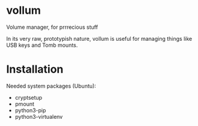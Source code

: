 # vollum
Volume manager, for prrrecious stuff

In its very raw, prototypish nature, vollum is useful for managing things like USB keys and Tomb mounts.

# Installation

Needed system packages (Ubuntu):

- cryptsetup
- pmount
- python3-pip
- python3-virtualenv
